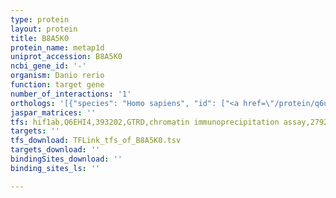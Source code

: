 ```yaml
---
type: protein
layout: protein
title: B8A5K0
protein_name: metap1d
uniprot_accession: B8A5K0
ncbi_gene_id: '-'
organism: Danio rerio
function: target gene
number_of_interactions: '1'
orthologs: '[{"species": "Homo sapiens", "id": ["<a href=\"/protein/q6ub28\">Q6UB28</a>"]}, {"species": "Mus musculus", "id": ["<a href=\"/protein/q9cpw9\">Q9CPW9</a>"]}, {"species": "Rattus norvegicus", "id": ["<a href=\"/protein/g3v670\">G3V670</a>"]}, {"species": "Drosophila melanogaster", "id": ["<a href=\"/protein/q9vkv9\">Q9VKV9</a>"]}]'
jaspar_matrices: ''
tfs: hif1ab,Q6EHI4,393202,GTRD,chromatin immunoprecipitation assay,27924024%5Buid%5D,No
targets: ''
tfs_download: TFLink_tfs_of_B8A5K0.tsv
targets_download: ''
bindingSites_download: ''
binding_sites_ls: ''

---
```

